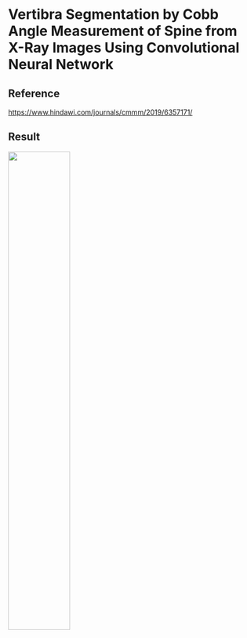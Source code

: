 # Vertibra Segmentation by Cobb Angle Measurement of Spine from X-Ray Images Using Convolutional Neural Network
## Reference
https://www.hindawi.com/journals/cmmm/2019/6357171/

## Result
<img src="https://github.com/shauming1020/Digital-Image-Processing_Project/blob/master/FinalProject/GeneratePretrainDataset/picture/0002_raw.png" width="50%">
